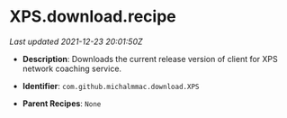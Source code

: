 # XPS.download.recipe

_Last updated 2021-12-23 20:01:50Z_

- **Description**: Downloads the current release version of client for XPS network coaching service.

- **Identifier**: `com.github.michalmmac.download.XPS`

- **Parent Recipes**: `None`

